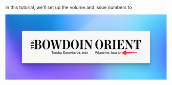 In this tutorial, we'll set up the volume and issue numbers to 

![](images/Screenshot%202023-12-26T19.55.30.png)